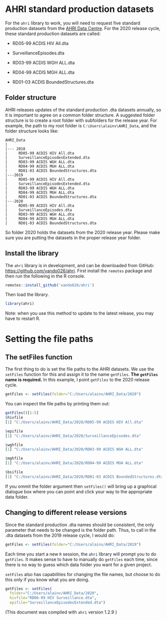 # AHRI standard production datasets

For the `ahri` library to work, you will need to request five standard
production datasets from the [AHRI Data
Centre](https://www.ahri.org/research/#research-department). For the
2020 release cycle, these standard production datasets are called:

-   RD05-99 ACDIS HIV All.dta

-   SurveillanceEpisodes.dta

-   RD03-99 ACDIS WGH ALL.dta

-   RD04-99 ACDIS MGH ALL.dta

-   RD01-03 ACDIS BoundedStructures.dta

## Folder structure

AHRI releases updates of the standard production .dta datasets annually,
so it is important to agree on a common folder structure. A suggested
folder structure is to create a root folder with subfolders for the
release year. For example, the path to my root folder is
`C:\Users\alainv\AHRI_Data`, and the folder structure looks like:

    AHRI_Data
    |
    |--- 2018
    |     RD05-99 ACDIS HIV All.dta
    |     SurveillanceEpisodesExtended.dta
    |     RD03-99 ACDIS WGH ALL.dta
    |     RD04-99 ACDIS MGH ALL.dta
    |     RD01-03 ACDIS BoundedStructures.dta      
    |---2019
    |     RD05-99 ACDIS HIV All.dta
    |     SurveillanceEpisodesExtended.dta
    |     RD03-99 ACDIS WGH ALL.dta
    |     RD04-99 ACDIS MGH ALL.dta
    |     RD01-03 ACDIS BoundedStructures.dta      
    |---2020
    |     RD05-99 ACDIS HIV All.dta
    |     SurveillanceEpisodes.dta
    |     RD03-99 ACDIS WGH ALL.dta
    |     RD04-99 ACDIS MGH ALL.dta
    |     RD01-03 ACDIS BoundedStructures.dta      

So folder 2020 holds the datasets from the 2020 release year. Please
make sure you are putting the datasets in the proper release year
folder.

## Install the library

The `ahri` library is in development, and can be downloaded from GitHub:
<https://github.com/vando026/ahri>. First install the `remotes` package
and then run the following in the R console.

``` r
remotes::install_github('vando026/ahri')
```

Then load the library.

``` r
library(ahri)
```

Note: when you use this method to update to the latest release, you may
have to restart R.

# Setting the file paths

## The setFiles function

The first thing to do is set the file paths to the AHRI datasets. We use
the `setFiles` function for this and assign it to the name `getFiles`.
**The `getFiles` name is required.** In this example, I point `getFiles`
to the 2020 release cycle.

``` r
getFiles <- setFiles(folder="C:/Users/alainv/AHRI_Data/2020")
```

You can inspect the file paths by printing them out:

``` r
getFiles()[1:5]
$hivfile
[1] "C:/Users/alainv/AHRI_Data/2020/RD05-99 ACDIS HIV All.dta"

$epifile
[1] "C:/Users/alainv/AHRI_Data/2020/SurveillanceEpisodes.dta"

$wghfile
[1] "C:/Users/alainv/AHRI_Data/2020/RD03-99 ACDIS WGH ALL.dta"

$mghfile
[1] "C:/Users/alainv/AHRI_Data/2020/RD04-99 ACDIS MGH ALL.dta"

$bsifile
[1] "C:/Users/alainv/AHRI_Data/2020/RD01-03 ACDIS BoundedStructures.dta"
```

If you ommit the folder argument then `setFiles()` will bring up a
graphical dialogue box where you can point and click your way to the
appropriate data folder.

## Changing to different release versions

Since the standard production .dta names should be consistent, the only
parameter that needs to be changed is the folder path. Thus, to call in
the .dta datasets from the 2019 release cycle, I would do:

``` r
getFiles <- setFiles(folder="C:/Users/alainv/AHRI_Data/2019")
```

Each time you start a new `R` session, the `ahri` library will prompt
you to do `getFiles`. It makes sense to have to manually do `getFiles`
each time, since there is no way to guess which data folder you want for
a given project.

`setFiles` also has capabilities for changing the file names, but choose
to do this only if you know what you are doing.

``` r
getFiles <- setFiles(
  folder="C:/Users/alainv/AHRI_Data/2020",
  hivfile="RD06-99 HIV Surveillance.dta",
  epifile="SurveillanceEpisodesExtended.dta")
```

(This document was compiled with `ahri` version 1.2.9 )
